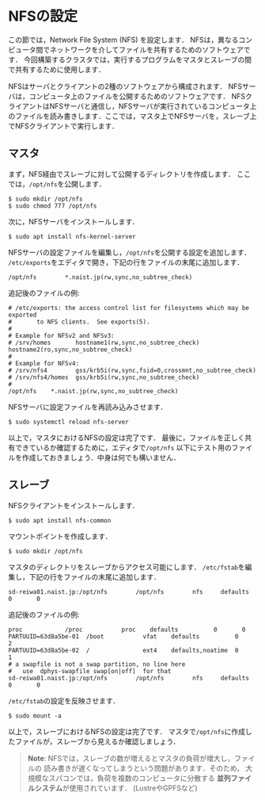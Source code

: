 # NFSの設定

この節では，Network File System (NFS) を設定します．
NFSは，異なるコンピュータ間でネットワークを介してファイルを共有するためのソフトウェアです．
今回構築するクラスタでは，実行するプログラムをマスタとスレーブの間で共有するために使用します．

NFSはサーバとクライアントの2種のソフトウェアから構成されます．
NFSサーバは，コンピュータ上のファイルを公開するためのソフトウェアです．
NFSクライアントはNFSサーバと通信し，NFSサーバが実行されているコンピュータ上のファイルを読み書きします．ここでは，マスタ上でNFSサーバを，スレーブ上でNFSクライアントで実行します．

## マスタ

まず，NFS経由でスレーブに対して公開するディレクトリを作成します．
ここでは，`/opt/nfs`を公開します．

```text
$ sudo mkdir /opt/nfs
$ sudo chmod 777 /opt/nfs
```

次に，NFSサーバをインストールします．

```text
$ sudo apt install nfs-kernel-server
```

NFSサーバの設定ファイルを編集し，`/opt/nfs`を公開する設定を追加します．
`/etc/exports`をエディタで開き，下記の行をファイルの末尾に追加します．

```text
/opt/nfs        *.naist.jp(rw,sync,no_subtree_check)
```

追記後のファイルの例:

```text
# /etc/exports: the access control list for filesystems which may be exported
#		to NFS clients.  See exports(5).
#
# Example for NFSv2 and NFSv3:
# /srv/homes       hostname1(rw,sync,no_subtree_check) hostname2(ro,sync,no_subtree_check)
#
# Example for NFSv4:
# /srv/nfs4        gss/krb5i(rw,sync,fsid=0,crossmnt,no_subtree_check)
# /srv/nfs4/homes  gss/krb5i(rw,sync,no_subtree_check)
#
/opt/nfs	*.naist.jp(rw,sync,no_subtree_check)
```

NFSサーバに設定ファイルを再読み込みさせます．

```text
$ sudo systemctl reload nfs-server
```

以上で，マスタにおけるNFSの設定は完了です．
最後に，ファイルを正しく共有できているか確認するために，エディタで`/opt/nfs`
以下にテスト用のファイルを作成しておきましょう．中身は何でも構いません．

## スレーブ

NFSクライアントをインストールします．

```text
$ sudo apt install nfs-common
```

マウントポイントを作成します．

```text
$ sudo mkdir /opt/nfs
```

マスタのディレクトリをスレーブからアクセス可能にします．
`/etc/fstab`を編集し，下記の行をファイルの末尾に追加します．

```text
sd-reiwa01.naist.jp:/opt/nfs        /opt/nfs        nfs     defaults        0       0
```

追記後のファイルの例:

```text
proc            /proc           proc    defaults          0       0
PARTUUID=63d8a5be-01  /boot           vfat    defaults          0       2
PARTUUID=63d8a5be-02  /               ext4    defaults,noatime  0       1
# a swapfile is not a swap partition, no line here
#   use  dphys-swapfile swap[on|off]  for that
sd-reiwa01.naist.jp:/opt/nfs        /opt/nfs        nfs     defaults        0       0
```

`/etc/fstab`の設定を反映させます．

``` text
$ sudo mount -a
```

以上で，スレーブにおけるNFSの設定は完了です．
マスタで`/opt/nfs`に作成したファイルが，スレーブから見えるか確認しましょう．

> **Note**: NFSでは，スレーブの数が増えるとマスタの負荷が増大し，ファイルの
> 読み書きが遅くなってしまうという問題があります．そのため，
> 大規模なスパコンでは，負荷を複数のコンピュータに分散する
> **並列ファイルシステム**が使用されています． (LustreやGPFSなど)
